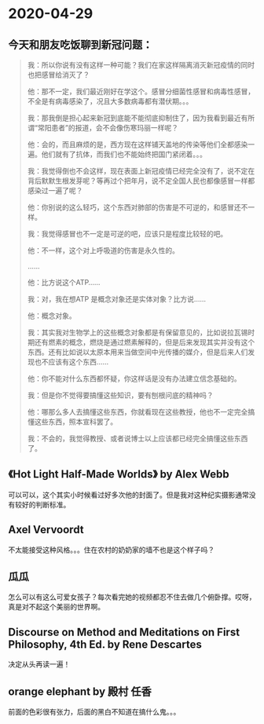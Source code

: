 # 2020-04-29

## 今天和朋友吃饭聊到新冠问题：

> 我：所以你说有没有这样一种可能？我们在家这样隔离消灭新冠疫情的同时也把感冒给消灭了？
>
> 他：那不一定，我们最近刚好在学这个。感冒分细菌性感冒和病毒性感冒，不全是有病毒感染了，况且大多数病毒都有潜伏期。。。
>
> 我：那我倒是担心起来新冠到底能不能彻底抑制住了，因为我看到最近有所谓“常阳患者”的报道，会不会像伤寒玛丽一样呢？
>
> 他：会的，而且麻烦的是，西方现在这样铺天盖地的传染等他们全都感染一遍。他们就有了抗体，而我们也不能始终把国门紧闭着。。。
>
> 我：我觉得倒也不会这样，现在表面上新冠疫情已经完全没有了，说不定在背后默默生根发芽呢？等再过个把年月，说不定全国人民也都像感冒一样都感染过一遍了呢？
>
> 他：你别说的这么轻巧，这个东西对肺部的伤害是不可逆的，和感冒还不一样。
>
> 我：我觉得感冒也不一定是可逆的吧，应该只是程度比较轻的吧。
>
> 他：不一样，这个对上呼吸道的伤害是永久性的。
>
> ……
>
> 他：比方说这个ATP……
>
> 我：对，我在想ATP 是概念对象还是实体对象？比方说……
>
> 他：概念对象。
>
> 我：其实我对生物学上的这些概念对象都是有保留意见的，比如说拉瓦锡时期还有燃素的概念，燃烧是通过燃素解释的，但是后来发现其实并没有这个东西。还有比如说以太原本用来当做空间中光传播的媒介，但是后来人们发现也不应该有这个东西……
>
> 他：你不能对什么东西都怀疑，你这样话是没有办法建立信念基础的。
>
> 我：但是你不觉得要搞懂这些知识，要有刨根问底的精神吗？
>
> 他：哪那么多人去搞懂这些东西，你就看现在这些教授，他也不一定完全搞懂这些东西，照本宣科罢了。
>
> 我：不会的，我觉得教授、或者说博士以上应该都已经完全搞懂这些东西了。

 ## 《Hot Light Half-Made Worlds》 by Alex Webb

 可以可以，这个其实小时候看过好多次他的封面了。但是我对这种纪实摄影通常没有较好的判断标准。

## Axel Vervoordt

不太能接受这种风格。。。住在农村的奶奶家的墙不也是这个样子吗？

## 瓜瓜

怎么可以有这么可爱女孩子？每次看完她的视频都忍不住去做几个俯卧撑。哎呀，真是对不起这个美丽的世界啊。

## Discourse on Method and Meditations on First Philosophy, 4th Ed. by Rene Descartes

决定从头再读一遍！

## orange elephant by  殿村 任香

前面的色彩很有张力，后面的黑白不知道在搞什么鬼。。。



